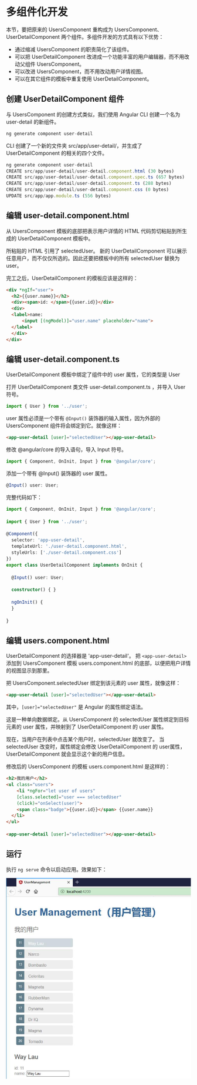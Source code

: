 # 多组件化开发


本节，要把原来的 UsersComponent 重构成为 UsersComponent、UserDetailComponent 两个组件。多组件开发的方式具有以下优势：

* 通过缩减 UsersComponent 的职责简化了该组件。
* 可以把 UserDetailComponent 改进成一个功能丰富的用户编辑器，而不用改动父组件 UsersComponent。
* 可以改进 UsersComponent，而不用改动用户详情视图。
* 可以在其它组件的模板中重复使用 UserDetailComponent。

## 创建 UserDetailComponent 组件


与 UsersComponent 的创建方式类似，我们使用 Angular CLI 创建一个名为 user-detail 的新组件。

```ts
ng generate component user-detail
```


CLI 创建了一个新的文件夹 src/app/user-detail/，并生成了 UserDetailComponent 的相关的四个文件。

```ts
ng generate component user-detail
CREATE src/app/user-detail/user-detail.component.html (30 bytes)
CREATE src/app/user-detail/user-detail.component.spec.ts (657 bytes)
CREATE src/app/user-detail/user-detail.component.ts (288 bytes)
CREATE src/app/user-detail/user-detail.component.css (0 bytes)
UPDATE src/app/app.module.ts (556 bytes)
```


## 编辑 user-detail.component.html

从 UsersComponent 模板的底部把表示用户详情的 HTML 代码剪切粘贴到所生成的 UserDetailComponent 模板中。

所粘贴的 HTML 引用了 selectedUser。 新的 UserDetailComponent 可以展示任意用户，而不仅仅所选的。因此还要把模板中的所有 selectedUser 替换为 user。

完工之后，UserDetailComponent 的模板应该是这样的：


```html
<div *ngIf="user">
  <h2>{{user.name}}</h2>
  <div><span>id: </span>{{user.id}}</div>
  <div>
  <label>name:
      <input [(ngModel)]="user.name" placeholder="name">
  </label>
  </div>
</div>
```

## 编辑 user-detail.component.ts

UserDetailComponent 模板中绑定了组件中的 user 属性，它的类型是 User

打开 UserDetailComponent 类文件 user-detail.component.ts ，并导入 User 符号。


```ts
import { User } from '../user';
```

user 属性必须是一个带有 `@Input()` 装饰器的输入属性，因为外部的 UsersComponent 组件将会绑定到它。就像这样：

```html
<app-user-detail [user]="selectedUser"></app-user-detail>
```

修改 @angular/core 的导入语句，导入 Input 符号。


```ts
import { Component, OnInit, Input } from '@angular/core';
```

添加一个带有 @Input() 装饰器的 user 属性。

```ts
@Input() user: User;
```


完整代码如下：

```ts
import { Component, OnInit, Input } from '@angular/core';

import { User } from '../user';

@Component({
  selector: 'app-user-detail',
  templateUrl: './user-detail.component.html',
  styleUrls: ['./user-detail.component.css']
})
export class UserDetailComponent implements OnInit {

  @Input() user: User;

  constructor() { }

  ngOnInit() {
  }

}
```



## 编辑 users.component.html


UserDetailComponent 的选择器是 'app-user-detail'。 把 `<app-user-detail>` 添加到 UsersComponent 模板 users.component.html 的底部，以便把用户详情的视图显示到那里。

把 UsersComponent.selectedUser 绑定到该元素的 user 属性，就像这样：

```html
<app-user-detail [user]="selectedUser"></app-user-detail>
```

其中，`[user]="selectedUser"` 是 Angular 的属性绑定语法。


这是一种单向数据绑定。从 UsersComponent 的 selectedUser 属性绑定到目标元素的 user 属性，并映射到了 UserDetailComponent 的 user 属性。

现在，当用户在列表中点击某个用户时，selectedUser 就改变了。 当 selectedUser 改变时，属性绑定会修改 UserDetailComponent 的 user属性，UserDetailComponent 就会显示这个新的用户信息。

修改后的 UsersComponent 的模板 users.component.html 是这样的：

```html
<h2>我的用户</h2>
<ul class="users">
    <li *ngFor="let user of users" 
    [class.selected]="user === selectedUser"
    (click)="onSelect(user)">
    <span class="badge">{{user.id}}</span> {{user.name}}
  </li>
</ul>

<app-user-detail [user]="selectedUser"></app-user-detail>
```


## 运行


执行 `ng serve` 命令以启动应用。效果如下：

![](../images/user-detail/user-detail.jpg)